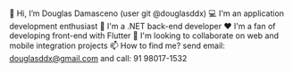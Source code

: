👋 Hi, I’m Douglas Damasceno (user git @douglasddx)
💻 I'm an application development enthusiast
💪 I'm a .NET back-end developer
❤️ I'm a fan of developing front-end with Flutter
🌱 I'm looking to collaborate on web and mobile integration projects
📫 How to find me? send email: douglasddx@gmail.com and call: 91 98017-1532
